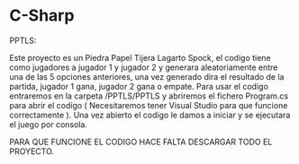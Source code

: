 # C-Sharp
PPTLS:

Este proyecto es un Piedra Papel Tijera Lagarto Spock, el codigo tiene como jugadores a jugador 1 y jugador 2 y generara aleatoriamente entre una de las 5 opciones anteriores, una vez generado dira el resultado de la partida, jugador 1 gana, jugador 2 gana o empate. Para usar el codigo entraremos en la carpeta /PPTLS/PPTLS y abriremos el fichero Program.cs para abrir el codigo ( Necesitaremos tener Visual Studio para que funcione correctamente ). Una vez abierto el codigo le damos a iniciar y se ejecutara el juego por consola.

PARA QUE FUNCIONE EL CODIGO HACE FALTA DESCARGAR TODO EL PROYECTO.
